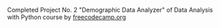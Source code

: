 Completed Project No. 2 "Demographic Data Analyzer" of Data Analysis with Python course by [freecodecamp.org](https://www.freecodecamp.org/)
